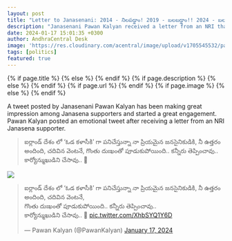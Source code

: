 ```yaml
---
layout: post
title: "Letter to Janasenani: 2014 - నిలపడ్డాం! 2019 - బలబడ్డాం!! 2024 - బలంగా కలపడదాం!!!"
description: "Janasenani Pawan Kalyan received a letter from an NRI that made him emotional and shared the letter on his Twitter account."
date: 2024-01-17 15:01:35 +0300
author: AndhraCentral Desk
image: 'https://res.cloudinary.com/acentral/image/upload/v1705545532/pawank/DmD2hLBUwAItaYE_mq2q8m.jpg'
tags: [politics]
featured: true
---
```


<meta content="{{ site.title }}" property="og:site_name">
{% if page.title %}
  <meta content="{{ page.title }}" property="og:title">
{% else %}
  <meta content="{{ site.title }}" property="og:title">
{% endif %}
{% if page.description %}
  <meta content="{{ page.description }}" property="og:description">
{% else %}
  <meta content="{{ site.description }}" property="og:description">
{% endif %}
{% if page.url %}
  <meta content="{{ site.url }}{{ page.url }}" property="og:url">
{% endif %}
{% if page.image %}
  <meta content="https://res.cloudinary.com/acentral/image/upload/v1705545532/pawank/DmD2hLBUwAItaYE_mq2q8m.jpg" property="og:image">
{% else %}
  <meta content="{{ site.url }}/images/og.png" property="og:image">
{% endif %}

A tweet posted by Janasenani Pawan Kalyan has been making great impression among Janasena supporters and started a great engagement. Pawan Kalyan posted an emotional tweet after receiving a letter from an NRI Janasena supporter. 

> ఐర్లాండ్ దేశం లో  ‘ఓడ కళాసీకి’ గా పనిచేస్తున్నా నా ప్రియమైన జనసైనికుడికి, నీ ఉత్తరం అందింది, చదివిన వెంటనే, గొంతు దుఃఖంతో పూడుకుపోయింది.. కన్నీరు తెప్పించావు.. కార్యోన్ముఖుడిని చేసావు.. 🙏

<div class="gallery-box">
  <div class="gallery">
    <img src="https://res.cloudinary.com/acentral/image/upload/v1705545601/pawank/GED_XdeacAQz0Ja_z4rqf2.jpg"  loading="lazy">
  </div>
</div>

<blockquote class="twitter-tweet"><p lang="te" dir="ltr">ఐర్లాండ్ దేశం లో ‘ఓడ కళాసీకి’ గా పనిచేస్తున్నా నా ప్రియమైన జనసైనికుడికి, నీ ఉత్తరం అందింది, చదివిన వెంటనే,<br>గొంతు దుఃఖంతో పూడుకుపోయింది.. కన్నీరు తెప్పించావు..<br>కార్యోన్ముఖుడిని చేసావు.. 🙏 <a href="https://t.co/XhbSYQ1Y6D">pic.twitter.com/XhbSYQ1Y6D</a></p>&mdash; Pawan Kalyan (@PawanKalyan) <a href="https://twitter.com/PawanKalyan/status/1747677440078672281?ref_src=twsrc%5Etfw">January 17, 2024</a></blockquote> <script async src="https://platform.twitter.com/widgets.js" charset="utf-8"></script>
